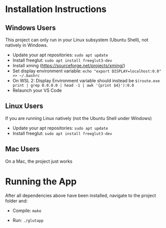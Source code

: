 # Installation Instructions

## Windows Users

This project can only run in your Linux subsystem (Ubuntu Shell), not natively in Windows.

- Update your apt repositories: `sudo apt update`
- Install freeglut: `sudo apt install freeglut3-dev`
- Install xming (https://sourceforge.net/projects/xming/)
- Set display environment variable: `echo "export DISPLAY=localhost:0.0" >> ~/.bashrc`
- On WSL 2: Display Environment variable should instead be `$(route.exe print | grep 0.0.0.0 | head -1 | awk '{print $4}'):0.0`
- Relaunch your VS Code

## Linux Users

If you are running Linux natively (not the Ubuntu Shell under Windows)

- Update your apt repositories: `sudo apt update`
- Install freeglut: `sudo apt install freeglut3-dev`

## Mac Users

On a Mac, the project just works

# Running the App

After all dependencies above have been installed, navigate to the project folder and:

- Compile: `make`

- Run: `./glutapp`
